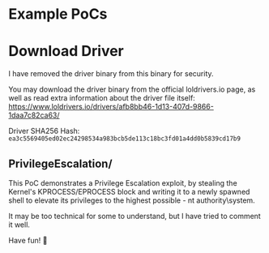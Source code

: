 # Example PoCs

# Download Driver
I have removed the driver binary from this binary for security. 

You may download the driver binary from the official loldrivers.io page, as well as read extra information about the driver file itself:
https://www.loldrivers.io/drivers/afb8bb46-1d13-407d-9866-1daa7c82ca63/

Driver SHA256 Hash: `ea3c5569405ed02ec24298534a983bcb5de113c18bc3fd01a4dd0b5839cd17b9`

## PrivilegeEscalation/
This PoC demonstrates a Privilege Escalation exploit, by stealing the Kernel's KPROCESS/EPROCESS block and writing it to a newly spawned shell to elevate its privileges to the highest possible - nt authority\system.

It may be too technical for some to understand, but I have tried to comment it well.


Have fun! 💜